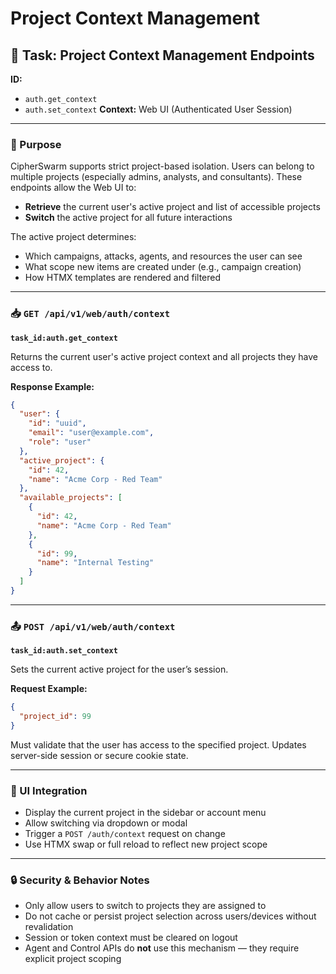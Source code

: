# Project Context Management

## 🧠 Task: Project Context Management Endpoints

**ID:**

- `auth.get_context`
- `auth.set_context`
  **Context:** Web UI (Authenticated User Session)

---

### 🧭 Purpose

CipherSwarm supports strict project-based isolation. Users can belong to multiple projects (especially admins, analysts, and consultants). These endpoints allow the Web UI to:

- **Retrieve** the current user's active project and list of accessible projects
- **Switch** the active project for all future interactions

The active project determines:

- Which campaigns, attacks, agents, and resources the user can see
- What scope new items are created under (e.g., campaign creation)
- How HTMX templates are rendered and filtered

---

### 📥 `GET /api/v1/web/auth/context`

**`task_id:auth.get_context`**

Returns the current user's active project context and all projects they have access to.

**Response Example:**

```json
{
  "user": {
    "id": "uuid",
    "email": "user@example.com",
    "role": "user"
  },
  "active_project": {
    "id": 42,
    "name": "Acme Corp - Red Team"
  },
  "available_projects": [
    {
      "id": 42,
      "name": "Acme Corp - Red Team"
    },
    {
      "id": 99,
      "name": "Internal Testing"
    }
  ]
}
```

---

### 📤 `POST /api/v1/web/auth/context`

**`task_id:auth.set_context`**

Sets the current active project for the user’s session.

**Request Example:**

```json
{
  "project_id": 99
}
```

Must validate that the user has access to the specified project. Updates server-side session or secure cookie state.

---

### 🎨 UI Integration

- Display the current project in the sidebar or account menu
- Allow switching via dropdown or modal
- Trigger a `POST /auth/context` request on change
- Use HTMX swap or full reload to reflect new project scope

---

### 🔒 Security & Behavior Notes

- Only allow users to switch to projects they are assigned to
- Do not cache or persist project selection across users/devices without revalidation
- Session or token context must be cleared on logout
- Agent and Control APIs do **not** use this mechanism — they require explicit project scoping

